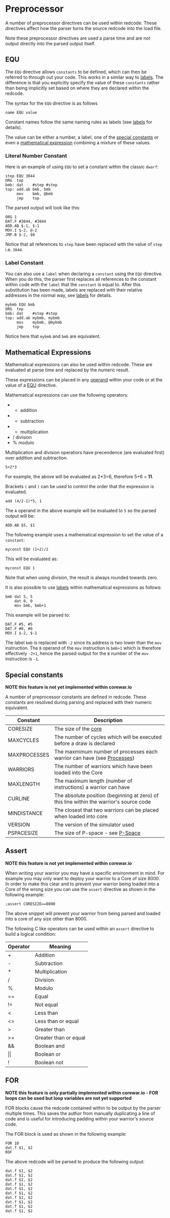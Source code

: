 # Preprocessor

A number of preprocessor directives can be used within redcode. These directives affect how the parser turns the source redcode into the load file.

Note these preprocessor directives are used a parse time and are not output directly into the parsed output itself.

## EQU

The `EQU` directive allows `constants` to be defined, which can then be referred to through out your code.  This works in a similar way to [labels](labels). The difference is that you explicitly specify the value of these `constants` rather than being implicitly set based on where they are declared within the redcode.

The syntax for the `EQU` directive is as follows

```redcode
name EQU value
```

Constant names follow the same naming rules as labels (see [labels](labels) for details).

The value can be either a number, a label, one of the [special constants](#special-constants) or even a [mathematical expression](#mathematical-expressions) combining a mixture of these values.

### Literal Number Constant

Here is an example of using `EQU` to set a constant within the classic `dwarf`:

```redcode
step EQU 3044
ORG  top
bmb: dat    #step #step
top: add.ab bmb, bmb
     mov    bmb, @bmb
     jmp    top
```

The parsed output will look like this:

```redcode
ORG 1
DAT.F #3044, #3044
ADD.AB $-1, $-1
MOV.I $-2, @-2
JMP.B $-2, $0
```

Notice that all references to `step` have been replaced with the value of `step` i.e. `3044`.

### Label Constant

You can also use a `label` when declaring a `constant` using the `EQU` directive. When you do this, the parser first replaces all references to the constant within code with the `label` that the `constant` is equal to. After this substitution has been made, labels are replaced with their relative addresses in the normal way, see [labels](labels) for details.

```redcode
mybmb EQU bmb
ORG  top
bmb: dat    #step #step
top: add.ab mybmb, mybmb
     mov    mybmb, @mybmb
     jmp    top
```
Notice here that `mybmb` and `bmb` are equivalent.

## Mathematical Expressions

Mathematical expressions can also be used within redcode. These are evaluated at parse time and replaced by the numeric result.

These expressions can be placed in any [operand](operands) within your code or at the value of a [EQU](#equ) directive.

Mathematical expressions can use the following operators:
* + addition
* - subtraction
* * multiplication
* / division
* % modulo

Multiplication and division operatiors have precendence (are evaluated first) over addition and subtraction.

```
5+2*3
```

For example, the above will be evaluated as 2*3=6, therefore 5+6 = **11**.

Brackets `(` and `)` can be used to control the order that the expression is evaluated.

```redcode
add (4/2-1)*5, 1
```

The `A` operand in the above example will be evaluated to `5` so the parsed output will be:

```redcode
ADD.AB $5, $1
```

The following example uses a mathematical expression to set the value of a `constant`:

```redcode
myconst EQU (1+2)/2
```

This will be evaluated as:

```redcode
myconst EQU 1
```

Note that when using division, the result is always rounded towards zero.

It is also possible to use [labels](labels) within mathematical expressions as follows:

```redcode
bmb dat 5, 5
    dat 0, 0
    mov bmb, bmb+1
```

This example will be parsed to:

```redcode
DAT.F #5, #5
DAT.F #0, #0
MOV.I $-2, $-1
```

The label `bmb` is replaced with `-2` since its address is two lower than the `mov` instruction. The `B` operand of the `mov` instruction is `bmb+1` which is therefore effectively `-2+1`, hence the parsed output for the `B` number of the `mov` instruction is `-1`.

## Special constants

**NOTE this feature is not yet implemented within corewar.io**

A number of preprocessor constants are defined in redcode. These constants are resolved during parsing and replaced with their numeric equivalent.

|Constant|Description|
|---|---|
|CORESIZE|The size of the [core](../corewar/core)|
|MAXCYCLES|The number of cycles which will be executed before a draw is declared|
|MAXPROCESSES|The maxmimum number of processes each warrior can have (see [Processes](../corewar/warriors#processes))|
|WARRIORS|The number of warriors which have been loaded into the Core|
|MAXLENGTH|The maximum length (number of instructions) a warrior can have|
|CURLINE|The absolute position (beginning at zero) of this line within the warrior's source code|
|MINDISTANCE|The closest that two warriors can be placed when loaded into core|
|VERSION|The version of the simulator used|
|PSPACESIZE|The size of P-space - see [P-Space](../corewar/pspace)|

## Assert

**NOTE this feature is not yet implemented within corewar.io**

When writing your warrior you may have a specific environment in mind. For example you may only want to deploy your warrior to a Core of size 8000. In order to make this clear and to prevent your warrior being loaded into a Core of the wrong size you can use the `assert` directive as shown in the following example:

```redcode
;assert CORESIZE==8000
```

The above snippet will prevent your warrior from being parsed and loaded into a core of any size other than 8000.

The following C like operators can be used within an `assert` directive to build a logical condition:

|Operator|Meaning|
|---|---|
|+|Addition|
|-|Subtraction|
|*|Multiplication|
|/|Division|
|%|Modulo|
|==|Equal|
|!=|Not equal|
|<|Less than|
|<=|Less than or equal|
|>|Greater than|
|>=|Greater than or equal|
|&&|Boolean and|
|\|\||Boolean or|
|!|Boolean not|

## FOR

**NOTE this feature is only partially implemented within corewar.io - FOR loops can be used but loop variables are not yet supported**

FOR blocks cause the redcode contained within to be output by the parser multiple times. This saves the author from manually duplicating a line of code and is useful for introducing padding within your warrior's source code.

The FOR block is used as shown in the following example:

```redcode
FOR 10
dat.f $1, $2
ROF
```

The above redcode will be parsed to produce the following output:

```redcode
dat.f $1, $2
dat.f $1, $2
dat.f $1, $2
dat.f $1, $2
dat.f $1, $2
dat.f $1, $2
dat.f $1, $2
dat.f $1, $2
dat.f $1, $2
dat.f $1, $2
```